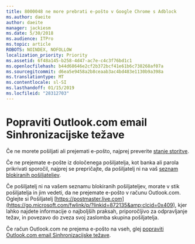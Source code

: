 ```yaml
---
title: 8000048 ne more prebrati e-pošto v Google Chrome s Adblock
ms.author: daeite
author: daeite
manager: jackiesm
ms.date: 5/30/2018
ms.audience: ITPro
ms.topic: article
ROBOTS: NOINDEX, NOFOLLOW
localization_priority: Priority
ms.assetid: 6f48a145-b258-4d47-ac7e-c4c3f76bd1c1
ms.openlocfilehash: b44d68646e2cf2b372bcf41e61b6c738268af07a
ms.sourcegitcommit: d6ea5e9458a2b8ceaab3ac4bd483e1130b9a398a
ms.translationtype: MT
ms.contentlocale: sl-SI
ms.lasthandoff: 01/15/2019
ms.locfileid: "28312703"
---
```

# <a name="fix-outlookcom-email-sync-issues"></a>Popraviti Outlook.com email Sinhronizacijske težave

Če ne morete pošiljati ali prejemati e-pošto, najprej preverite [stanje storitve](https://go.microsoft.com/fwlink/p/?linkid=837482&amp;clcid=0x409).
  
Če ne prejemate e-pošte iz določenega pošiljatelja, kot banka ali parola prikrivati sporočil, najprej se prepričajte, da pošiljatelj ni na vaš [seznam blokiranih pošiljateljev](https://go.microsoft.com/fwlink/p/?linkid=873133&amp;clcid=0x409).
  
Če pošiljatelj ni na vašem seznamu blokiranih pošiljateljev, morate v stik pošiljatelja in jim vedeti, da ne prejemate e-pošto v računu Outlook.com. Oglejte si Pošiljatelj [https://postmaster.live.com](https://go.microsoft.com/fwlink/p/?linkid=872135&amp;clcid=0x409), kjer lahko najdete informacije o najboljših praksah, priporočljivo za odpravljanje težav, in povezavo do zveza svoj zaslomba skupina pošiljatelja.
  
Če račun Outlook.com ne prejema e-pošto na vseh, glej [popraviti Outlook.com email Sinhronizacijske težave](https://go.microsoft.com/fwlink/p/?linkid=2001207&amp;clcid=0x409).
  

